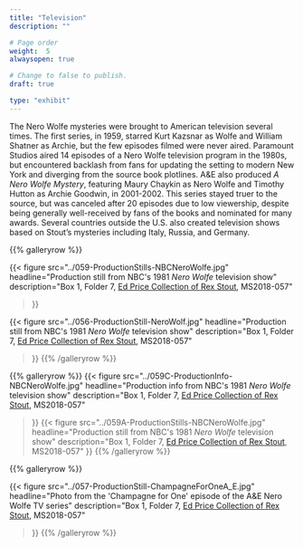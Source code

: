 ```yaml
---
title: "Television"
description: ""

# Page order
weight:  5
alwaysopen: true

# Change to false to publish.
draft: true

type: "exhibit"
---
```

The Nero Wolfe mysteries were brought to American television several times. The first series, in 1959, starred Kurt Kazsnar as Wolfe and William Shatner as Archie, but the few episodes filmed were never aired. Paramount Studios aired 14 episodes of a Nero Wolfe television program in the 1980s, but encountered backlash from fans for updating the setting to modern New York and diverging from the source book plotlines. A&E also produced _A Nero Wolfe Mystery_, featuring Maury Chaykin as Nero Wolfe and Timothy Hutton as Archie Goodwin, in 2001-2002. This series stayed truer to the source, but was canceled after 20 episodes due to low viewership, despite being generally well-received by fans of the books and nominated for many awards. Several countries outside the U.S. also created television shows based on Stout’s mysteries including Italy, Russia, and Germany.

{{% galleryrow %}}

{{< figure src="../059-ProductionStills-NBCNeroWolfe.jpg"
           headline="Production still from NBC's 1981 _Nero Wolfe_ television show"
           description="Box 1, Folder 7, [Ed Price Collection of Rex Stout](https://bc-primo.hosted.exlibrisgroup.com/permalink/f/l6ucgu/ALMA-BC21495631010001021), MS2018-057"
>}}

{{< figure src="../056-ProductionStill-NeroWolf.jpg"
           headline="Production still from NBC's 1981 _Nero Wolfe_ television show"
           description="Box 1, Folder 7, [Ed Price Collection of Rex Stout](https://bc-primo.hosted.exlibrisgroup.com/permalink/f/l6ucgu/ALMA-BC21495631010001021), MS2018-057"
>}}
{{% /galleryrow %}}

{{% galleryrow %}}
{{< figure src="../059C-ProductionInfo-NBCNeroWolfe.jpg"
           headline="Production info from NBC's 1981 _Nero Wolfe_ television show"
           description="Box 1, Folder 7, [Ed Price Collection of Rex Stout](https://bc-primo.hosted.exlibrisgroup.com/permalink/f/l6ucgu/ALMA-BC21495631010001021), MS2018-057"
>}}
{{< figure src="../059A-ProductionStills-NBCNeroWolfe.jpg"
           headline="Production still from NBC's 1981 _Nero Wolfe_ television show"
           description="Box 1, Folder 7, [Ed Price Collection of Rex Stout](https://bc-primo.hosted.exlibrisgroup.com/permalink/f/l6ucgu/ALMA-BC21495631010001021), MS2018-057"
>}}
{{% /galleryrow %}}

{{% galleryrow %}}

{{< figure src="../057-ProductionStill-ChampagneForOneA_E.jpg"
           headline="Photo from the 'Champagne for One' episode of the A&E Nero Wolfe TV series"
           description="Box 1, Folder 7, [Ed Price Collection of Rex Stout](https://bc-primo.hosted.exlibrisgroup.com/permalink/f/l6ucgu/ALMA-BC21495631010001021), MS2018-057"
>}}
{{% /galleryrow %}}
